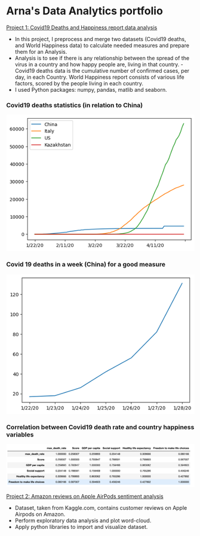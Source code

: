 # Arna's Data Analytics portfolio

[Project 1: Covid19 Deaths and Happiness report data analysis](https://github.com/arna-t/Covid19_deaths_Happiness_report)

- In this project, I preprocess and merge two datasets (Covid19 deaths, and World Happiness data) to calculate needed measures and prepare them for an Analysis.
- Analysis is to see if there is any relationship between the spread of the virus in a country and how happy people are, living in that country. - Covid19 deaths data is the cumulative number of confirmed cases, per day, in each Country. World Happiness report consists of various life factors, scored by the people living in each country.
- I used Python packages: numpy, pandas, matlib and seaborn.


### Covid19 deaths statistics (in relation to China)
  ![](/images/plot1.png)

### Covid 19 deaths in a week (China) for a good measure

  ![](/images/plot2.png)

### Correlation between Covid19 death rate and country happiness variables

   ![](/images/correlation.png)


[Project 2: Amazon reviews on Apple AirPods sentiment analysis](https://github.com/arna-t/Amazon_reviews_exploratory_analysis)

- Dataset, taken from Kaggle.com, contains customer reviews on Apple Airpods on Amazon.
- Perform exploratory data analysis and plot word-cloud.
- Apply python libraries to import and visualize dataset.
